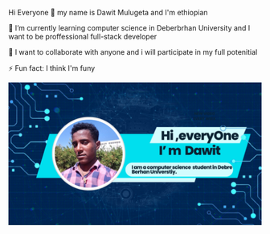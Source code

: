 Hi Everyone 👋 my name is Dawit Mulugeta and I'm ethiopian

🌱 I’m currently learning computer science in Deberbrhan University and I want to be proffessional full-stack developer

👯 I want to collaborate with anyone and i will participate in my full potenitial

⚡ Fun fact: I think I'm funy

![Alt text](https://github.com/Dawitmye23lij/Dawitmye23lij/blob/main/photo_2024-12-27_03-27-42.jpg)
